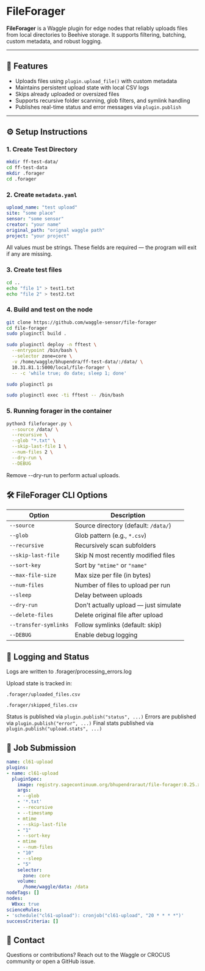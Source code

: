 # FileForager

**FileForager** is a Waggle plugin for edge nodes that reliably uploads files from local directories to Beehive storage. It supports filtering, batching, custom metadata, and robust logging.

---

## 🚀 Features

- Uploads files using `plugin.upload_file()` with custom metadata
- Maintains persistent upload state with local CSV logs
- Skips already uploaded or oversized files
- Supports recursive folder scanning, glob filters, and symlink handling
- Publishes real-time status and error messages via `plugin.publish`

---

## ⚙️ Setup Instructions

### 1. Create Test Directory

```bash
mkdir ff-test-data/
cd ff-test-data
mkdir .forager
cd .forager
```

### 2. Create `metadata.yaml`
```yaml
upload_name: "test upload"
site: "some place"
sensor: "some sensor"
creator: "your name"
original_path: "orignal waggle path"
project: "your project"
```
All values must be strings. These fields are required — the program will exit if any are missing.

### 3. Create test files
```bash
cd ..
echo "file 1" > test1.txt
echo "file 2" > test2.txt
```

### 4. Build and test on the node 
```bash
git clone https://github.com/waggle-sensor/file-forager
cd file-forager
sudo pluginctl build .
```
```bash
sudo pluginctl deploy -n fftest \
  --entrypoint /bin/bash \
  --selector zone=core \
  -v /home/waggle/bhupendra/ff-test-data/:/data/ \
  10.31.81.1:5000/local/file-forager \
  -- -c 'while true; do date; sleep 1; done'

sudo pluginctl ps
```

```bash
sudo pluginctl exec -ti fftest -- /bin/bash

```

### 5. Running forager in the container
```bash
python3 fileforager.py \
  --source /data/ \
  --recursive \
  --glob "*.txt" \
  --skip-last-file 1 \
  --num-files 2 \
  --dry-run \
  --DEBUG
```
Remove --dry-run to perform actual uploads.

## 🛠️ FileForager CLI Options

| Option                | Description                           |
| --------------------- | ------------------------------------- |
| `--source`            | Source directory (default: `/data/`)  |
| `--glob`              | Glob pattern (e.g., `*.csv`)          |
| `--recursive`         | Recursively scan subfolders           |
| `--skip-last-file`    | Skip N most recently modified files   |
| `--sort-key`          | Sort by `"mtime"` or `"name"`         |
| `--max-file-size`     | Max size per file (in bytes)          |
| `--num-files`         | Number of files to upload per run     |
| `--sleep`             | Delay between uploads                 |
| `--dry-run`           | Don't actually upload — just simulate |
| `--delete-files`      | Delete original file after upload     |
| `--transfer-symlinks` | Follow symlinks (default: skip)       |
| `--DEBUG`             | Enable debug logging                  |

## 📝 Logging and Status

Logs are written to .forager/processing_errors.log

Upload state is tracked in:

    .forager/uploaded_files.csv

    .forager/skipped_files.csv

Status is published via `plugin.publish("status", ...)`
Errors are published via `plugin.publish("error", ...)`
Final stats published via `plugin.publish("upload.stats", ...)`


## 🔁 Job Submission

```yaml
name: cl61-upload
plugins:
- name: cl61-upload
  pluginSpec:
    image: registry.sagecontinuum.org/bhupendraraut/file-forager:0.25.x.x
    args:
    - --glob
    - '*.txt'
    - --recursive
    - --timestamp
    - mtime
    - --skip-last-file
    - "1"
    - --sort-key
    - mtime
    - --num-files
    - "10"
    - --sleep
    - "5"
    selector:
      zone: core
    volume:
      /home/waggle/data: /data
nodeTags: []
nodes:
  W0xx: true
scienceRules:
- 'schedule("cl61-upload"): cronjob("cl61-upload", "20 * * * *")'
successCriteria: []
```

## 📢 Contact

Questions or contributions? Reach out to the Waggle or CROCUS community or open a GitHub issue.